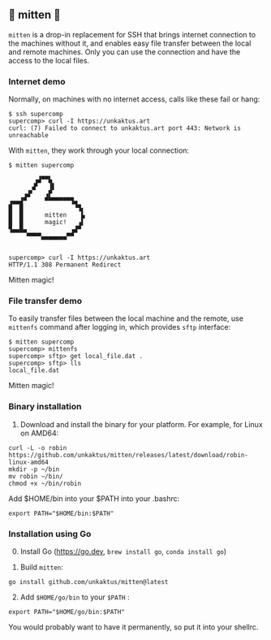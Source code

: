 ## 🧤 mitten 🧤

`mitten` is a drop-in replacement for SSH that brings internet connection
to the machines without it, and enables easy file transfer between the local
and remote machines.
Only you can use the connection and have the access to the local files.

### Internet demo
Normally, on machines with no internet access, calls like these fail or hang:
```
$ ssh supercomp
supercomp> curl -I https://unkaktus.art
curl: (7) Failed to connect to unkaktus.art port 443: Network is unreachable
```

With `mitten`, they work through your local connection:

```
$ mitten supercomp

       ▗▟▀▀▙
      ▗▛   ▐▌
    ▗▟▘   ▗▛
▗▄▄▟▀     ▀▀▀▀▀▀▀▜▄
█  █              ▝▜▖
█  █      mitten    ▙
█  █      magic!   ▗▌
▜▄▄█▄            ▗▟▀
     ▀▀▀▀▄▄▄▄▄▄▄▀▀


supercomp> curl -I https://unkaktus.art
HTTP/1.1 308 Permanent Redirect
```

Mitten magic!

### File transfer demo
To easily transfer files between the local machine and the remote,
use `mittenfs` command after logging in, which provides `sftp` interface:

```shell
$ mitten supercomp
supercomp> mittenfs
supercomp> sftp> get local_file.dat .
supercomp> sftp> lls
local_file.dat
```

Mitten magic!

### Binary installation

1. Download and install the binary for your platform. For example, for Linux on AMD64:

```shell
curl -L -o robin https://github.com/unkaktus/mitten/releases/latest/download/robin-linux-amd64
mkdir -p ~/bin
mv robin ~/bin/
chmod +x ~/bin/robin
```

Add $HOME/bin into your $PATH into your .bashrc:
```shell
export PATH="$HOME/bin:$PATH"
```

### Installation using Go

0. Install Go (https://go.dev, `brew install go`, `conda install go`)

1. Build `mitten`:
```shell
go install github.com/unkaktus/mitten@latest
```
2. Add `$HOME/go/bin` to your `$PATH` :
```shell
export PATH="$HOME/go/bin:$PATH"
```
You would probably want to have it permanently, so put it into your shellrc.
